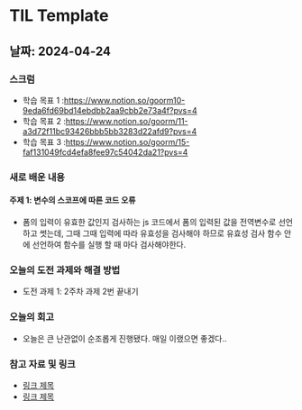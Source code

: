 # TIL Template

## 날짜: 2024-04-24

### 스크럼
- 학습 목표 1 :https://www.notion.so/goorm10-9eda6fd69bd14ebdbb2aa9cbb2e73a4f?pvs=4
- 학습 목표 2 :https://www.notion.so/goorm/11-a3d72f11bc93426bbb5bb3283d22afd9?pvs=4
- 학습 목표 3 :https://www.notion.so/goorm/15-faf131049fcd4efa8fee97c54042da21?pvs=4

### 새로 배운 내용
#### 주제 1: 변수의 스코프에 따른 코드 오류
- 폼의 입력이 유효한 값인지 검사하는 js 코드에서 폼의 입력된 값을 전역변수로 선언하고 썻는데, 그때 그때 입력에 따라 유효성을 검사해야 하므로 유효성 검사 함수 안에 선언하여 함수를 실행 할 때 마다 검사해야한다.

### 오늘의 도전 과제와 해결 방법
- 도전 과제 1: 2주차 과제 2번 끝내기

### 오늘의 회고
- 오늘은 큰 난관없이 순조롭게 진행됐다. 매일 이랬으면 좋겠다..

### 참고 자료 및 링크
- [링크 제목](URL)
- [링크 제목](URL)
